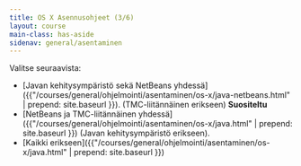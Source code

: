 ```yaml
---
title: OS X Asennusohjeet (3/6)
layout: course
main-class: has-aside
sidenav: general/asentaminen
---
```

Valitse seuraavista:

- [Javan kehitysympäristö sekä NetBeans yhdessä]({{"/courses/general/ohjelmointi/asentaminen/os-x/java-netbeans.html" | prepend: site.baseurl }}). (TMC-liitännäinen erikseen) **Suositeltu**
- [NetBeans ja TMC-liitännäinen yhdessä]({{"/courses/general/ohjelmointi/asentaminen/os-x/java.html" | prepend: site.baseurl }}) (Javan kehitysympäristö erikseen).
- [Kaikki erikseen]({{"/courses/general/ohjelmointi/asentaminen/os-x/java.html" | prepend: site.baseurl }}) 
